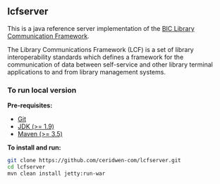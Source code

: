 ## lcfserver

This is a java reference server implementation of the [BIC Library Communication Framework](http://www.bic.org.uk/114/lcf/).

The Library Communications Framework (LCF) is a set of library interoperability standards which defines a framework for the communication of data between self-service and other library terminal applications to and from library management systems.

### To run local version

**Pre-requisites:**
* [Git](https://git-scm.com/)
* [JDK (>= 1.9)](http://www.oracle.com/technetwork/java/javase/downloads/index.html)
* [Maven (>= 3.5)](https://maven.apache.org/)

**To install and run:**
```bash
git clone https://github.com/ceridwen-com/lcfserver.git
cd lcfserver
mvn clean install jetty:run-war
```
